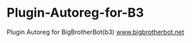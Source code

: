 Plugin-Autoreg-for-B3
=====================

Plugin Autoreg for BigBrotherBot(b3) www.bigbrotherbot.net